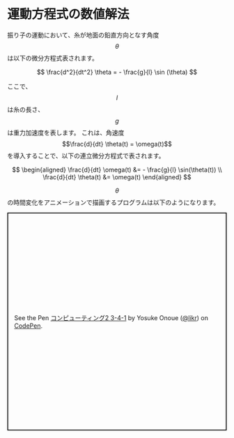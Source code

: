 # 運動方程式の数値解法

振り子の運動において、糸が地面の鉛直方向となす角度 $$\theta$$ は以下の微分方程式表されます。

$$
\frac{d^2}{dt^2} \theta = - \frac{g}{l} \sin (\theta)
$$

ここで、$$l$$ は糸の長さ、$$g$$ は重力加速度を表します。
これは、角速度 $$\frac{d}{dt} \theta(t) = \omega(t)$$ を導入することで、以下の連立微分方程式で表されます。

$$
\begin{aligned}
\frac{d}{dt} \omega(t) &= - \frac{g}{l} \sin(\theta(t)) \\
\frac{d}{dt} \theta(t) &= \omega(t)
\end{aligned}
$$

$$\theta$$ の時間変化をアニメーションで描画するプログラムは以下のようになります。

<p class="codepen" data-height="500" data-theme-id="light" data-default-tab="js,result" data-user="likr" data-slug-hash="dyvoedY" data-preview="true" style="height: 500px; box-sizing: border-box; display: flex; align-items: center; justify-content: center; border: 2px solid; margin: 1em 0; padding: 1em;" data-pen-title="コンピューティング2 3-4-1">
  <span>See the Pen <a href="https://codepen.io/likr/pen/dyvoedY">
  コンピューティング2 3-4-1</a> by Yosuke Onoue (<a href="https://codepen.io/likr">@likr</a>)
  on <a href="https://codepen.io">CodePen</a>.</span>
</p>
<script async src="https://cpwebassets.codepen.io/assets/embed/ei.js"></script>
